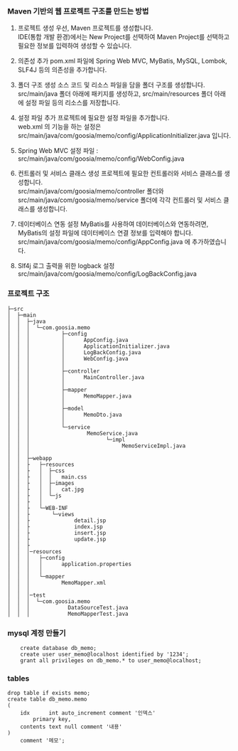 ### Maven 기반의 웹 프로젝트 구조를 만드는 방법

1. 프로젝트 생성
우선, Maven 프로젝트를 생성합니다.\
IDE(통합 개발 환경)에서는 New Project를 선택하여 Maven Project를 선택하고 필요한 정보를 입력하여 생성할 수 있습니다.

2. 의존성 추가
pom.xml 파일에 Spring Web MVC, MyBatis, MySQL, Lombok, SLF4J 등의 의존성을 추가합니다.

3. 폴더 구조 생성
소스 코드 및 리소스 파일을 담을 폴더 구조를 생성합니다.\
src/main/java 폴더 아래에 패키지를 생성하고, src/main/resources 폴더 아래에 설정 파일 등의 리소스를 저장합니다.

4. 설정 파일 추가
프로젝트에 필요한 설정 파일을 추가합니다.\
web.xml 의 기능을 하는 설정은 src/main/java/com/goosia/memo/config/ApplicationInitializer.java 입니다.

5. Spring Web MVC 설정 파일 : src/main/java/com/goosia/memo/config/WebConfig.java

6. 컨트롤러 및 서비스 클래스 생성
프로젝트에 필요한 컨트롤러와 서비스 클래스를 생성합니다.\
src/main/java/com/goosia/memo/controller 폴더와 src/main/java/com/goosia/memo/service 폴더에 각각 컨트롤러 및 서비스 클래스를 생성합니다.

7. 데이터베이스 연동 설정
MyBatis를 사용하여 데이터베이스와 연동하려면, MyBatis의 설정 파일에 데이터베이스 연결 정보를 입력해야 합니다.\
src/main/java/com/goosia/memo/config/AppConfig.java 에 추가하였습니다.

8. Slf4j 로그 출력을 위한 logback 설정\
src/main/java/com/goosia/memo/config/LogBackConfig.java


### 프로젝트 구조
```
├─src
│  ├─main
│  │  ├─java
│  │  │  └─com.goosia.memo
│  │  │          ├─config
│  │  │          │      AppConfig.java
│  │  │          │      ApplicationInitializer.java
│  │  │          │      LogBackConfig.java
│  │  │          │      WebConfig.java
│  │  │          │
│  │  │          ├─controller
│  │  │          │      MainController.java
│  │  │          │      
│  │  │          ├─mapper
│  │  │          │      MemoMapper.java
│  │  │          │      
│  │  │          ├─model
│  │  │          │      MemoDto.java
│  │  │          │      
│  │  │          └─service
│  │  │                  MemoService.java
│  │  │                        └─impl
│  │  │                             MemoServiceImpl.java
│  │  │                  
│  │  ├─webapp
│  │  ├   ├─resources
│  │  ├   │  ├─css
│  │  ├   │  │   main.css
│  │  ├   │  ├─images
│  │  ├   │  │   cat.jpg
│  │  ├   │  └─js
│  │  ├   │
│  │  ├   └─WEB-INF
│  │  ├       └─views
│  │  ├              detail.jsp
│  │  ├              index.jsp
│  │  ├              insert.jsp
│  │  ├              update.jsp
│  │  ├                  
│  │  │─resources
│  │  │   ├─config
│  │  │   │      application.properties
│  │  │   │
│  │  │   └─mapper
│  │  │          MemoMapper.xml
│  │  │
│  │  │─test
│  │  │  └─com.goosia.memo
│  │  │            DataSourceTest.java
│  │  │            MemoMapperTest.java

```

### mysql 계정 만들기
```
    create database db_memo;
    create user user_memo@localhost identified by '1234';
    grant all privileges on db_memo.* to user_memo@localhost;
```

### tables
```
drop table if exists memo;
create table db_memo.memo
(
    idx      int auto_increment comment '인덱스'
        primary key,
    contents text null comment '내용'
)
    comment '메모';
```